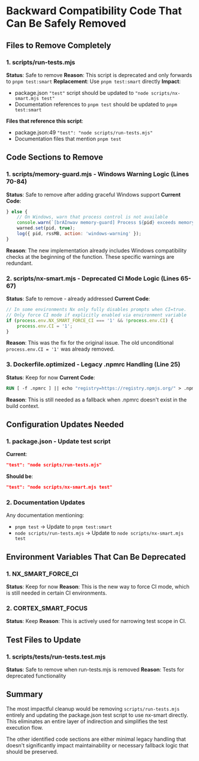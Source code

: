 # Backward Compatibility Code That Can Be Safely Removed

## Files to Remove Completely

### 1. scripts/run-tests.mjs
**Status**: Safe to remove
**Reason**: This script is deprecated and only forwards to `pnpm test:smart`
**Replacement**: Use `pnpm test:smart` directly
**Impact**:
- package.json `"test"` script should be updated to `"node scripts/nx-smart.mjs test"`
- Documentation references to `pnpm test` should be updated to `pnpm test:smart`

**Files that reference this script**:
- package.json:49 `"test": "node scripts/run-tests.mjs"`
- Documentation files that mention `pnpm test`

## Code Sections to Remove

### 1. scripts/memory-guard.mjs - Windows Warning Logic (Lines 70-84)
**Status**: Safe to remove after adding graceful Windows support
**Current Code**:
```javascript
} else {
    // On Windows, warn that process control is not available
    console.warn(`[brAInwav memory-guard] Process ${pid} exceeds memory limit (${rssMB}MB > ${maxRssMB}MB) but cannot be controlled on Windows`);
    warned.set(pid, true);
    log({ pid, rssMB, action: 'windows-warning' });
}
```

**Reason**: The new implementation already includes Windows compatibility checks at the beginning of the function. These specific warnings are redundant.

### 2. scripts/nx-smart.mjs - Deprecated CI Mode Logic (Lines 65-67)
**Status**: Safe to remove - already addressed
**Current Code**:
```javascript
// In some environments Nx only fully disables prompts when CI=true.
// Only force CI mode if explicitly enabled via environment variable
if (process.env.NX_SMART_FORCE_CI === '1' && !process.env.CI) {
    process.env.CI = '1';
}
```

**Reason**: This was the fix for the original issue. The old unconditional `process.env.CI = '1'` was already removed.

### 3. Dockerfile.optimized - Legacy .npmrc Handling (Line 25)
**Status**: Keep for now
**Current Code**:
```dockerfile
RUN [ -f .npmrc ] || echo "registry=https://registry.npmjs.org/" > .npmrc
```

**Reason**: This is still needed as a fallback when .npmrc doesn't exist in the build context.

## Configuration Updates Needed

### 1. package.json - Update test script
**Current**:
```json
"test": "node scripts/run-tests.mjs"
```

**Should be**:
```json
"test": "node scripts/nx-smart.mjs test"
```

### 2. Documentation Updates
Any documentation mentioning:
- `pnpm test` → Update to `pnpm test:smart`
- `node scripts/run-tests.mjs` → Update to `node scripts/nx-smart.mjs test`

## Environment Variables That Can Be Deprecated

### 1. NX_SMART_FORCE_CI
**Status**: Keep for now
**Reason**: This is the new way to force CI mode, which is still needed in certain CI environments.

### 2. CORTEX_SMART_FOCUS
**Status**: Keep
**Reason**: This is actively used for narrowing test scope in CI.

## Test Files to Update

### 1. scripts/__tests__/run-tests.test.mjs
**Status**: Safe to remove when run-tests.mjs is removed
**Reason**: Tests for deprecated functionality

## Summary

The most impactful cleanup would be removing `scripts/run-tests.mjs` entirely and updating the package.json test script to use nx-smart directly. This eliminates an entire layer of indirection and simplifies the test execution flow.

The other identified code sections are either minimal legacy handling that doesn't significantly impact maintainability or necessary fallback logic that should be preserved.